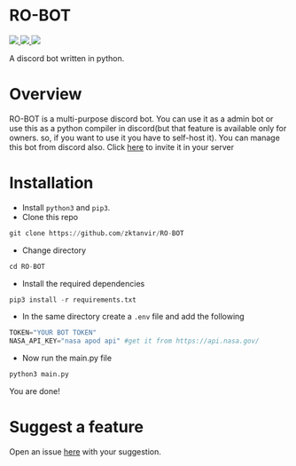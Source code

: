 # RO-BOT

<a href="https://github.com/Rapptz/discord.py/">
     <img src="https://img.shields.io/badge/discord-py-blue.svg"/>
</a>

<a href="https://github.com/zktanvir/RO-BOT/issues">
    <img src="https://img.shields.io/github/issues/zktanvir/RO-BOT.svg"/>
</a>

<a href="https://python.org">
    <img src="https://img.shields.io/badge/Made%20With-Python-1f425f.svg"/>
</a>

A discord bot written in python.

# Overview

RO-BOT is a multi-purpose discord bot. You can use it as a admin bot or use this as a python compiler in discord(but that feature is available only for owners. so, if you want to use it you have to self-host it). You can manage this bot from discord also. Click [here](https://discord.com/api/oauth2/authorize?client_id=767393624454332459&scope=bot) to invite it in your server



# Installation
- Install `python3` and `pip3`.
- Clone this repo
```py
git clone https://github.com/zktanvir/RO-BOT
```
- Change directory
```py
cd RO-BOT
```
- Install the required dependencies
```py
pip3 install -r requirements.txt
```
- In the same directory create a `.env` file and add the following
```py
TOKEN="YOUR BOT TOKEN"
NASA_API_KEY="nasa apod api" #get it from https://api.nasa.gov/

```
- Now run the main.py file
```py
python3 main.py
```
You are done!

# Suggest a feature
Open an issue [here](https://github.com/zktanvir/RO-BOT/issues/new) with your suggestion.

